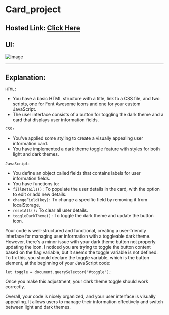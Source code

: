 # Card_project
## Hosted Link: [Click Here](https://mayankkatheriya.github.io/Card_project/)

## UI:
![image](https://github.com/Mayankkatheriya/Card_project/assets/128832286/16562437-1b51-47b4-9222-9fc2bfd47854)

---
## Explanation:

`HTML:`

* You have a basic HTML structure with a title, link to a CSS file, and two scripts, one for Font Awesome icons and one for your custom JavaScript.
* The user interface consists of a button for toggling the dark theme and a card that displays user information fields.

`CSS:`

* You've applied some styling to create a visually appealing user information card.
* You have implemented a dark theme toggle feature with styles for both light and dark themes.

`JavaScript:`

* You define an object called fields that contains labels for user information fields.
* You have functions to:
* `fillDetails():` To populate the user details in the card, with the option to edit or add new details.
* `changeField(key):` To change a specific field by removing it from localStorage.
* `resetAll():` To clear all user details.
* `toggleDarkTheme():` To toggle the dark theme and update the button icon.

Your code is well-structured and functional, creating a user-friendly interface for managing user information with a toggleable dark theme. However, there's a minor issue with your dark theme button not properly updating the icon. I noticed you are trying to toggle the button content based on the flag variable, but it seems the toggle variable is not defined. To fix this, you should declare the toggle variable, which is the button element, at the beginning of your JavaScript code:

`let toggle = document.querySelector("#toggle");`

Once you make this adjustment, your dark theme toggle should work correctly.

Overall, your code is nicely organized, and your user interface is visually appealing. It allows users to manage their information effectively and switch between light and dark themes.

